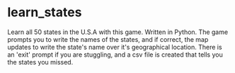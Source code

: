 # learn_states
Learn all 50 states in the U.S.A with this game. Written in Python. 
The game prompts you to write the names of the states, and if correct, the map updates to write the state's name over it's geographical location. 
There is an 'exit' prompt if you are stuggling, and a csv file is created that tells you the states you missed.
